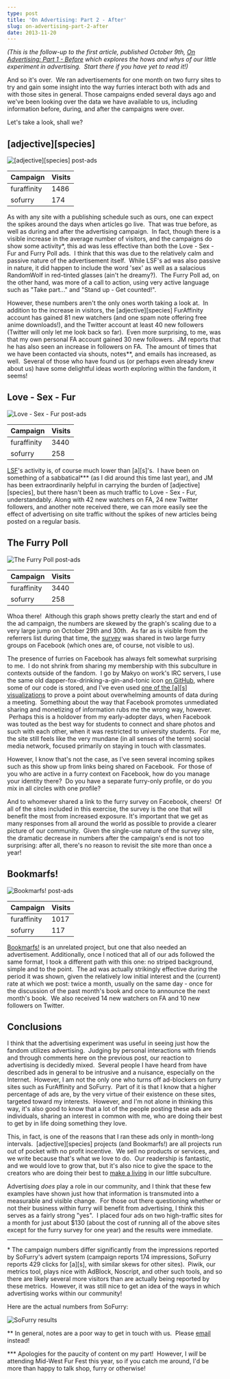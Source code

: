 ```yaml
---
type: post
title: 'On Advertising: Part 2 - After'
slug: on-advertising-part-2-after
date: 2013-11-20
---
```


*(This is the follow-up to the first article, published October 9th, <a
title="On Advertising: Part 1 – Before"
href="http://adjectivespecies.com/2013/10/09/on-advertising-part-1-before/">On
Advertising: Part 1 - Before</a> which explores the hows and whys of our little
experiment in advertising.  Start there if you have yet to read it!)*

And so it's over.  We ran advertisements for one month on two furry sites to
try and gain some insight into the way furries interact both with ads and with
those sites in general. Those campaigns ended several days ago and we've been
looking over the data we have available to us, including information before,
during, and after the campaigns were over.

Let's take a look, shall we?

## \[adjective\]\[species\]

![\[adjective\]\[species\] post-ads](/assets/furry/ads/as-postads.png)

<table>
<thead>
<tr>
<th id="label">Campaign</th>
<th id="nb_visits">Visits</th>
</tr>
</thead>
<tbody>
<tr>
<td>furaffinity</td>
<td>1486</td>
</tr>
<tr>
<td>sofurry</td>
<td>174</td>
</tr>
</tbody>
</table>

As with any site with a publishing schedule such as
ours, one can expect the spikes around the days when articles go live.  That
was true before, as well as during and after the advertising campaign.  In
fact, though there is a visible increase in the average number of visitors, and
the campaigns do show some activity\*, this ad was less effective than both the
Love - Sex - Fur and Furry Poll ads.  I think that this was due to the
relatively calm and passive nature of the advertisement itself.  While LSF's ad
was also passive in nature, it did happen to include the word 'sex' as well as
a salacious RandomWolf in red-tinted glasses (ain't he dreamy?).  The Furry
Poll ad, on the other hand, was more of a call to action, using very active
language such as "Take part..." and "Stand up - Get counted!".

However, these numbers aren't the only ones worth taking a look at.  In
addition to the increase in visitors, the \[adjective\]\[species\] FurAffinity
account has gained 81 new watchers (and one spam note offering free anime
downloads!), and the Twitter account at least 40 new followers (Twitter will
only let me look back so far).  Even more surprising, to me, was that my own
personal FA account gained 30 new followers.  JM reports that he has also seen
an increase in followers on FA.  The amount of times that we have been
contacted via shouts, notes\*\*, and emails has increased, as well.  Several of
those who have found us (or perhaps even already knew about us) have some
delightful ideas worth exploring within the fandom, it seems!

## Love - Sex - Fur

![Love - Sex - Fur post-ads](/assets/furry/ads/lsf-postads.png)

<table>
<thead>
<tr>
<th id="label">
Campaign
</th>
<th id="nb_visits">Visits</th>
</tr>
</thead>
<tbody>
<tr>
<td>furaffinity</td>
<td>3440</td>
</tr>
<tr>
<td>sofurry</td>
<td>258</td>
</tr>
</tbody>
</table>

[LSF](http://lovesexfur.com)'s activity is, of course much lower than
\[a\]\[s\]'s.  I have been on something of a sabbatical\*\*\* (as I did around
this time last year), and JM has been extraordinarily helpful in carrying the
burden of \[adjective\]\[species\], but there hasn't been as much traffic to
Love - Sex - Fur, understandably. Along with 42 new watchers on FA, 24 new
Twitter followers, and another note received there, we can more easily see the
effect of advertising on site traffic without the spikes of new articles being
posted on a regular basis.

## The Furry Poll

![The Furry Poll post-ads](/assets/furry/ads/furrypoll-postads.png)

<table>
<thead>
<tr>
<th id="label">Campaign</th>
<th id="nb_visits">Visits</th>
</tr>
</thead>
<tbody>
<tr>
<td>furaffinity</td>
<td>3440</td>
</tr>
<tr>
<td>sofurry</td>
<td>258</td>
</tr>
</tbody>
</table>

Whoa there!  Although this graph shows pretty clearly the start and end of the
ad campaign, the numbers are skewed by the graph's scaling due to a very large
jump on October 29th and 30th.  As far as is visible from the referrers list
during that time, the <a href="http://furrypoll.com" target="_blank">survey</a>
was shared in two large furry groups on Facebook (which ones are, of course,
not visible to us).

The presence of furries on Facebook has always felt somewhat surprising to me.
 I do not shrink from sharing my membership with this subculture in contexts
outside of the fandom.  I go by Makyo on work's IRC servers, I use the same old
dapper-fox-drinking-a-gin-and-tonic icon <a href="https://github.com/makyo"
target="_blank">on GitHub</a>, where some of our code is stored, and I've even
used <a href="http://vis.adjectivespecies.com/microsurvey/2011/"
target="_blank">one of the \[a\]\[s\] visualizations</a> to prove a point about
overwhelming amounts of data during a meeting.  Something about the way that
Facebook promotes unmediated sharing and monetizing of information rubs me the
wrong way, however.  Perhaps this is a holdover from my early-adopter days,
when Facebook was touted as the best way for students to connect and share
photos and such with each other, when it was restricted to university students.
 For me, the site still feels like the very mundane (in all senses of the term)
social media network, focused primarily on staying in touch with classmates.

However, I know that's not the case, as I've seen several incoming spikes such
as this show up from links being shared on Facebook.  For those of you who are
active in a furry context on Facebook, how do you manage your identity there?
 Do you have a separate furry-only profile, or do you mix in all circles with
one profile?

And to whomever shared a link to the furry survey on Facebook, cheers!  Of all
of the sites included in this exercise, the survey is the one that will benefit
the most from increased exposure. It's important that we get as many responses
from all around the world as possible to provide a clearer picture of our
community.  Given the single-use nature of the survey site, the dramatic
decrease in numbers after the campaign's end is not too surprising: after all,
there's no reason to revisit the site more than once a year!

## Bookmarfs!

![Bookmarfs! post-ads](/assets/furry/ads/bookmarfs-postads.png)

<table>
<thead>
<tr>
<th id="label">Campaign</th>
<th id="nb_visits">Visits</th>
</tr>
</thead>
<tbody>
<tr>
<td>furaffinity</td>
<td>1017</td>
</tr>
<tr>
<td>sofurry</td>
<td>117</td>
</tr>
</tbody>
</table>

[Bookmarfs!](http://bookmarfs.com) is an unrelated project, but one that also
needed an advertisement. Additionally, once I noticed that all of our ads
followed the same format, I took a different path with this one: no striped
background, simple and to the point.  The ad was actually strikingly effective
during the period it was shown, given the relatively low initial interest and
the (current) rate at which we post: twice a month, usually on the same day -
once for the discussion of the past month's book and once to announce the next
month's book.  We also received 14 new watchers on FA and 10 new followers on
Twitter.  

## Conclusions

I think that the advertising experiment was useful in seeing just how the
fandom utilizes advertising.  Judging by personal interactions with friends and
through comments here on the previous post, our reaction to advertising is
decidedly mixed.  Several people I have heard from have described ads in
general to be intrusive and a nuisance, especially on the Internet.  However, I
am not the only one who turns off ad-blockers on furry sites such as
FurAffinity and SoFurry.  Part of it is that I know that a higher percentage of
ads are, by the very virtue of their existence on these sites, targeted toward
my interests.  However, and I'm not alone in thinking this way, it's also good
to know that a lot of the people posting these ads are individuals, sharing an
interest in common with me, who are doing their best to get by in life doing
something they love.

This, in fact, is one of the reasons that I ran these ads only in month-long
intervals.  \[adjective\]\[species\] projects (and Bookmarfs!) are all projects run
out of pocket with no profit incentive.  We sell no products or services, and
we write because that's what we love to do.  Our readership is fantastic, and
we would love to grow that, but it's also nice to give the space to the
creators who are doing their best to <a title="Art and Money"
href="http://adjectivespecies.com/2012/07/11/art-and-money/"
target="_blank">make a living</a> in our little subculture.

Advertising <em>does</em> play a role in our community, and I think that these
few examples have shown just how that information is transmuted into a
measurable and visible change.  For those out there questioning whether or not
their business within furry will benefit from advertising, I think this serves
as a fairly strong "yes".  I placed four ads on two high-traffic sites for a
month for just about $130 (about the cost of running all of the above sites
except for the furry survey for one year) and the results were immediate.

-----

\* The campaign numbers differ significantly from the impressions reported by
SoFurry's advert system (campaign reports 174 impressions, SoFurry reports 429
clicks for \[a\]\[s\], with similar skews for other sites).  Piwik, our metrics
tool, plays nice with AdBlock, Noscript, and other such tools, and so there are
likely several more visitors than are actually being reported by these metrics.
 However, it was still nice to get an idea of the ways in which advertising
works within our community!

Here are the actual numbers from SoFurry:

![SoFurry results](/assets/furry/ads/sofurry-results.png)

\*\* In general, notes are a poor way to get in touch with us.  Please <a
href="mailto:submit@adjectivespecies.com" target="_blank">email</a> instead!

\*\*\* Apologies for the paucity of content on my part!  However, I <em>will</em>
be attending Mid-West Fur Fest this year, so if you catch me around, I'd be
more than happy to talk shop, furry or otherwise!
